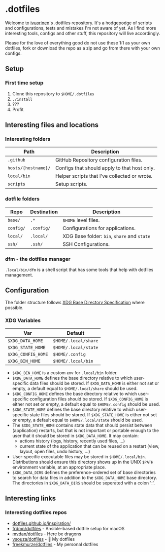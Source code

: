 # .dotfiles

Welcome to [ivuorinen](https://github.com/ivuorinen)'s .dotfiles repository.
It's a hodgepodge of scripts and configurations, tests and mistakes I'm not
aware of yet. As I find more interesting tools, configs and other stuff,
this repository will live accordingly.

Please for the love of everything good do not use these 1:1 as your own dotfiles,
fork or download the repo as a zip and go from there with your own configs.

## Setup

### First time setup

1. Clone this repository to `$HOME/.dotfiles`
2. `./install`
3. ???
4. Profit

## Interesting files and locations

### Interesting folders

| Path                | Description                                  |
| ------------------- | -------------------------------------------- |
| `.github`           | GitHub Repository configuration files.       |
| `hosts/{hostname}/` | Configs that should apply to that host only. |
| `local/bin`         | Helper scripts that I've collected or wrote. |
| `scripts`           | Setup scripts.                               |

### dotfile folders

| Repo      | Destination | Description                                 |
| --------- | ----------- | ------------------------------------------- |
| `base/`   | `.*`        | `$HOME` level files.                        |
| `config/` | `.config/`  | Configurations for applications.            |
| `local/`  | `.local/`   | XDG Base folder: `bin`, `share` and `state` |
| `ssh/`    | `.ssh/`     | SSH Configurations.                         |

### dfm - the dotfiles manager

`.local/bin/dfm` is a shell script that has some tools that help with dotfiles management.

## Configuration

The folder structure follows [XDG Base Directory Specification][xdg] where possible.

### XDG Variables

| Var                | Default              |
| ------------------ | -------------------- |
| `$XDG_DATA_HOME`   | `$HOME/.local/share` |
| `$XDG_STATE_HOME`  | `$HOME/.local/state` |
| `$XDG_CONFIG_HOME` | `$HOME/.config`      |
| `$XDG_BIN_HOME`    | `$HOME/.local/bin`   |

- `$XDG_BIN_HOME` is a custom `env` for `.local/bin` folder.
- `$XDG_DATA_HOME` defines the base directory relative to which user-specific data
  files should be stored. If `$XDG_DATA_HOME` is either not set or empty,
  a default equal to `$HOME/.local/share` should be used.
- `$XDG_CONFIG_HOME` defines the base directory relative to which user-specific configuration
  files should be stored. If `$XDG_CONFIG_HOME` is either not set or empty,
  a default equal to `$HOME/.config` should be used.
- `$XDG_STATE_HOME` defines the base directory relative
  to which user-specific state files should be stored.
  If `$XDG_STATE_HOME` is either not set or empty, a default
  equal to `$HOME/.local/state` should be used.
- The `$XDG_STATE_HOME` contains state data that should persist
  between (application) restarts,
  but that is not important or portable enough to the user that
  it should be stored in `$XDG_DATA_HOME`.
  It may contain:
  - actions history (logs, history, recently used files, …)
  - current state of the application that can be reused
    on a restart (view, layout, open files, undo history, …)
- User-specific executable files may be stored in `$HOME/.local/bin`.
  Distributions should ensure this directory shows up in the UNIX `$PATH`
  environment variable, at an appropriate place.
- `$XDG_DATA_DIRS` defines the preference-ordered set of base directories
  to search for data files in addition to the `$XDG_DATA_HOME` base directory.
  The directories in `$XDG_DATA_DIRS` should be seperated with a colon ':'.

[xdg]: https://specifications.freedesktop.org/basedir-spec/basedir-spec-latest.html

## Interesting links

### Interesting dotfiles repos

- [dotfiles.github.io/inspiration/](https://dotfiles.github.io/inspiration)
- [frdmn/dotfiles](https://github.com/github.com/frdmn/dotfiles) - Ansible-based
  dotfile setup for macOS
- [mvdan/dotfiles](https://github.com/mvdan/dotfiles) - Here be dragons
- [vsouza/dotfiles](https://github.com/vsouza/dotfiles) - 🏡 My dotfiles
- [freekmurze/dotfiles](https://github.com/freekmurze/dotfiles) - My personal dotfiles
